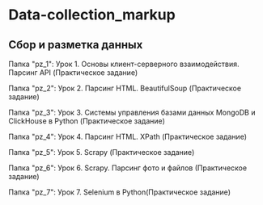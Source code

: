 # Data-collection_markup
## Сбор и разметка данных

Папка "pz_1": Урок 1. Основы клиент-серверного взаимодействия. Парсинг API (Практическое задание)

Папка "pz_2": Урок 2. Парсинг HTML. BeautifulSoup (Практическое задание)

Папка "pz_3": Урок 3. Системы управления базами данных MongoDB и ClickHouse в Python (Практическое задание)

Папка "pz_4": Урок 4. Парсинг HTML. XPath (Практическое задание)

Папка "pz_5": Урок 5. Scrapy (Практическое задание)

Папка "pz_6": Урок 6. Scrapy. Парсинг фото и файлов (Практическое задание)

Папка "pz_7": Урок 7. Selenium в Python(Практическое задание)

